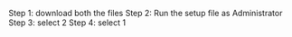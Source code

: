 Step 1: download both the files
Step 2: Run the setup file as Administrator
Step 3: select 2
Step 4: select 1
